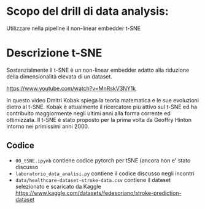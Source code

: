 # Scopo del drill di data analysis:
Utilizzare nella pipeline il non-linear embedder t-SNE

# Descrizione t-SNE

Sostanzialmente il t-SNE è un non-linear embedder adatto alla riduzione della dimensionalità elevata di un dataset.

https://www.youtube.com/watch?v=MnRskV3NY1k

In questo video Dmitri Kobak spiega la teoria matematica e le sue evoluzioni dietro al t-SNE.
Kobak è attualmente il ricercatore più attivo sul t-SNE ed ha contribuito maggiormente negli ultimi anni alla forma corrente ed ottimizzata.
Il t-SNE è stato proposto per la prima volta da Geoffry Hinton intorno nei primissimi anni 2000.


## Codice

- `00_tSNE.ipynb` contiene codice pytorch per tSNE (ancora non e' stato discusso
- `laboratorio_data_analisi.py` contiene il codice discusso negli incontri
- `data/healthcare-dataset-stroke-data.csv` contiene il dataset selezionato e scaricato da Kaggle https://www.kaggle.com/datasets/fedesoriano/stroke-prediction-dataset

